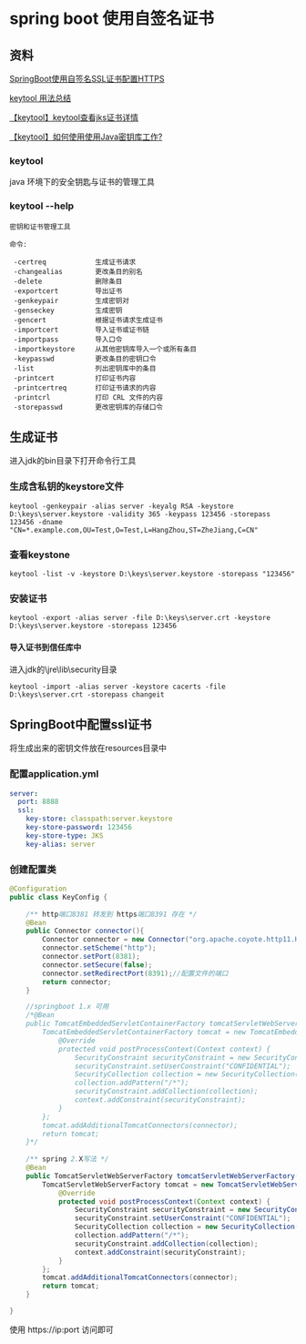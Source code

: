 # spring boot 使用自签名证书

## 资料

[SpringBoot使用自签名SSL证书配置HTTPS](https://blog.csdn.net/nov4th/article/details/122845297)

[keytool 用法总结](https://blog.csdn.net/iteye_9377/article/details/82241756)

[【keytool】keytool查看jks证书详情](https://www.jianshu.com/p/69217a853567)

[【keytool】如何使用使用Java密钥库工作?](https://www.jianshu.com/p/d67d5d76fd84)

### keytool

java 环境下的安全钥匙与证书的管理工具

### keytool --help

```
密钥和证书管理工具

命令:

 -certreq            生成证书请求
 -changealias        更改条目的别名
 -delete             删除条目
 -exportcert         导出证书
 -genkeypair         生成密钥对
 -genseckey          生成密钥
 -gencert            根据证书请求生成证书
 -importcert         导入证书或证书链
 -importpass         导入口令
 -importkeystore     从其他密钥库导入一个或所有条目
 -keypasswd          更改条目的密钥口令
 -list               列出密钥库中的条目
 -printcert          打印证书内容
 -printcertreq       打印证书请求的内容
 -printcrl           打印 CRL 文件的内容
 -storepasswd        更改密钥库的存储口令
```

## 生成证书

进入jdk的bin目录下打开命令行工具

### 生成含私钥的keystore文件

```
keytool -genkeypair -alias server -keyalg RSA -keystore D:\keys\server.keystore -validity 365 -keypass 123456 -storepass 123456 -dname "CN=*.example.com,OU=Test,O=Test,L=HangZhou,ST=ZheJiang,C=CN"
```

### 查看keystone

```
keytool -list -v -keystore D:\keys\server.keystore -storepass "123456"
```

### 安装证书

```
keytool -export -alias server -file D:\keys\server.crt -keystore D:\keys\server.keystore -storepass 123456
```

#### 导入证书到信任库中

进入jdk的\jre\lib\security目录

```
keytool -import -alias server -keystore cacerts -file D:\keys\server.crt -storepass changeit
```

## SpringBoot中配置ssl证书

将生成出来的密钥文件放在resources目录中

### 配置application.yml

```yaml
server:
  port: 8888
  ssl:
    key-store: classpath:server.keystore
    key-store-password: 123456
    key-store-type: JKS
    key-alias: server
```

### 创建配置类

```java
@Configuration
public class KeyConfig {
    
    /** http端口8381 转发到 https端口8391 存在 */
    @Bean
    public Connector connector(){
        Connector connector = new Connector("org.apache.coyote.http11.Http11NioProtocol");
        connector.setScheme("http");
        connector.setPort(8381);
        connector.setSecure(false);
        connector.setRedirectPort(8391);//配置文件的端口
        return connector;
    }

	//springboot 1.x 可用
    /*@Bean
    public TomcatEmbeddedServletContainerFactory tomcatServletWebServerFactory(Connector connector){
        TomcatEmbeddedServletContainerFactory tomcat = new TomcatEmbeddedServletContainerFactory() {
            @Override
            protected void postProcessContext(Context context) {
                SecurityConstraint securityConstraint = new SecurityConstraint();
                securityConstraint.setUserConstraint("CONFIDENTIAL");
                SecurityCollection collection = new SecurityCollection();
                collection.addPattern("/*");
                securityConstraint.addCollection(collection);
                context.addConstraint(securityConstraint);
            }
        };
        tomcat.addAdditionalTomcatConnectors(connector);
        return tomcat;
    }*/
    
    /** spring 2.X写法 */
    @Bean
    public TomcatServletWebServerFactory tomcatServletWebServerFactory(Connector connector){
        TomcatServletWebServerFactory tomcat = new TomcatServletWebServerFactory() {
            @Override
            protected void postProcessContext(Context context) {
                SecurityConstraint securityConstraint = new SecurityConstraint();
                securityConstraint.setUserConstraint("CONFIDENTIAL");
                SecurityCollection collection = new SecurityCollection();
                collection.addPattern("/*");
                securityConstraint.addCollection(collection);
                context.addConstraint(securityConstraint);
            }
        };
        tomcat.addAdditionalTomcatConnectors(connector);
        return tomcat;
    }

}
```

使用 https://ip:port 访问即可
